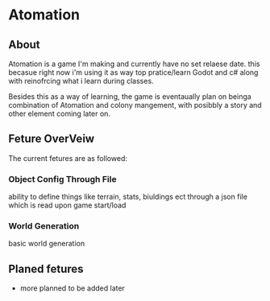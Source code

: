 # Atomation

## About
Atomation is a game I'm making and currently have no set relaese date. this becasue right now i'm using it
as way top pratice/learn Godot and c# along with reinofrcing what i learn during classes.

Besides this as a way of learning, the game is eventaually plan on beinga combination of Atomation and 
colony mangement, with posibbly a story and other element coming later on.

## Feture OverVeiw
The current fetures are as followed:

### Object Config Through File
ability to define things like terrain, stats, biuldings ect through a json file which is read 
upon game start/load

### World Generation
basic world generation

## Planed fetures
* more planned to be added later

